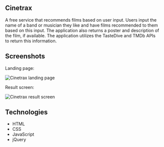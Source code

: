 Cinetrax
------------

A free service that recommends films based on user input. Users input the name of a band or musician they like and have films recommended to them based on this input. The application also returns a poster and description of the film, if available. The application utilizes the TasteDive and TMDb APIs to return this information. 

Screenshots
------------

Landing page: 

![Cinetrax landing page](https://github.com/strewburry/cinetrax/blob/master/landingpagescreen.png?raw=true "Cinetrax landing page")

Result screen: 

![Cinetrax result screen](https://github.com/strewburry/cinetrax/blob/master/resultscreen.png?raw=true "Cinetrax result screen")


Technologies
------------

* HTML
* CSS
* JavaScript 
* jQuery 
